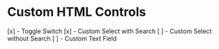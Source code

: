 # Custom HTML Controls

[x] - Toggle Switch
[x] - Custom Select with Search
[ ] - Custom Select without Search
[ ] - Custom Text Field
